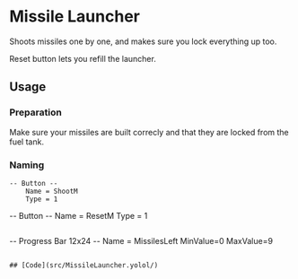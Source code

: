 # Missile Launcher

Shoots missiles one by one, and makes sure you lock everything up too. 

Reset button lets you refill the launcher.

## Usage
### Preparation

Make sure your missiles are built correcly and that they are locked from the fuel tank.

### Naming
```
-- Button --
    Name = ShootM
    Type = 1
```
-- Button --
    Name = ResetM
    Type = 1
```
```
-- Progress Bar 12x24 --
    Name = MissilesLeft
    MinValue=0
    MaxValue=9
```

## [Code](src/MissileLauncher.yolol/)

```

```
